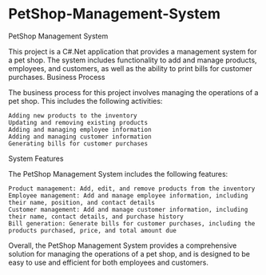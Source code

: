 # PetShop-Management-System

PetShop Management System

This project is a C#.Net application that provides a management system for a pet shop. The system includes functionality to add and manage products, employees, and customers, as well as the ability to print bills for customer purchases.
Business Process

The business process for this project involves managing the operations of a pet shop. This includes the following activities:

    Adding new products to the inventory
    Updating and removing existing products
    Adding and managing employee information
    Adding and managing customer information
    Generating bills for customer purchases

System Features

The PetShop Management System includes the following features:

    Product management: Add, edit, and remove products from the inventory
    Employee management: Add and manage employee information, including their name, position, and contact details
    Customer management: Add and manage customer information, including their name, contact details, and purchase history
    Bill generation: Generate bills for customer purchases, including the products purchased, price, and total amount due

Overall, the PetShop Management System provides a comprehensive solution for managing the operations of a pet shop, and is designed to be easy to use and efficient for both employees and customers.